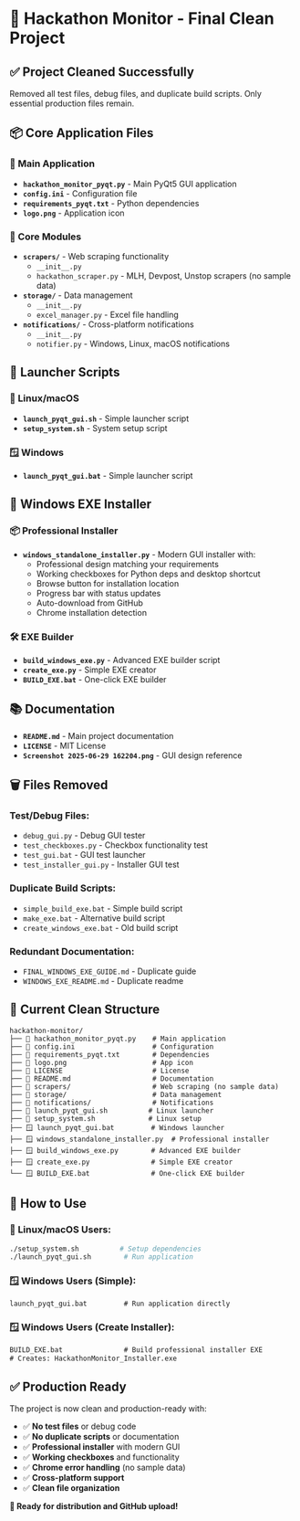 # 📁 Hackathon Monitor - Final Clean Project

## ✅ **Project Cleaned Successfully**

Removed all test files, debug files, and duplicate build scripts. Only essential production files remain.

## 📦 **Core Application Files**

### **🎯 Main Application**
- **`hackathon_monitor_pyqt.py`** - Main PyQt5 GUI application
- **`config.ini`** - Configuration file
- **`requirements_pyqt.txt`** - Python dependencies
- **`logo.png`** - Application icon

### **📂 Core Modules**
- **`scrapers/`** - Web scraping functionality
  - `__init__.py`
  - `hackathon_scraper.py` - MLH, Devpost, Unstop scrapers (no sample data)
- **`storage/`** - Data management
  - `__init__.py`
  - `excel_manager.py` - Excel file handling
- **`notifications/`** - Cross-platform notifications
  - `__init__.py`
  - `notifier.py` - Windows, Linux, macOS notifications

## 🚀 **Launcher Scripts**

### **🐧 Linux/macOS**
- **`launch_pyqt_gui.sh`** - Simple launcher script
- **`setup_system.sh`** - System setup script

### **🪟 Windows**
- **`launch_pyqt_gui.bat`** - Simple launcher script

## 🔧 **Windows EXE Installer**

### **📦 Professional Installer**
- **`windows_standalone_installer.py`** - Modern GUI installer with:
  - Professional design matching your requirements
  - Working checkboxes for Python deps and desktop shortcut
  - Browse button for installation location
  - Progress bar with status updates
  - Auto-download from GitHub
  - Chrome installation detection

### **🛠️ EXE Builder**
- **`build_windows_exe.py`** - Advanced EXE builder script
- **`create_exe.py`** - Simple EXE creator
- **`BUILD_EXE.bat`** - One-click EXE builder

## 📚 **Documentation**
- **`README.md`** - Main project documentation
- **`LICENSE`** - MIT License
- **`Screenshot 2025-06-29 162204.png`** - GUI design reference

## 🗑️ **Files Removed**

### **Test/Debug Files:**
- `debug_gui.py` - Debug GUI tester
- `test_checkboxes.py` - Checkbox functionality test
- `test_gui.bat` - GUI test launcher
- `test_installer_gui.py` - Installer GUI test

### **Duplicate Build Scripts:**
- `simple_build_exe.bat` - Simple build script
- `make_exe.bat` - Alternative build script
- `create_windows_exe.bat` - Old build script

### **Redundant Documentation:**
- `FINAL_WINDOWS_EXE_GUIDE.md` - Duplicate guide
- `WINDOWS_EXE_README.md` - Duplicate readme

## 🎯 **Current Clean Structure**

```
hackathon-monitor/
├── 📄 hackathon_monitor_pyqt.py    # Main application
├── 📄 config.ini                   # Configuration
├── 📄 requirements_pyqt.txt        # Dependencies
├── 📄 logo.png                     # App icon
├── 📄 LICENSE                      # License
├── 📄 README.md                    # Documentation
├── 📂 scrapers/                    # Web scraping (no sample data)
├── 📂 storage/                     # Data management
├── 📂 notifications/               # Notifications
├── 🐧 launch_pyqt_gui.sh          # Linux launcher
├── 🐧 setup_system.sh             # Linux setup
├── 🪟 launch_pyqt_gui.bat         # Windows launcher
├── 🪟 windows_standalone_installer.py  # Professional installer
├── 🪟 build_windows_exe.py        # Advanced EXE builder
├── 🪟 create_exe.py               # Simple EXE creator
└── 🪟 BUILD_EXE.bat               # One-click EXE builder
```

## 🚀 **How to Use**

### **🐧 Linux/macOS Users:**
```bash
./setup_system.sh          # Setup dependencies
./launch_pyqt_gui.sh        # Run application
```

### **🪟 Windows Users (Simple):**
```cmd
launch_pyqt_gui.bat         # Run application directly
```

### **🪟 Windows Users (Create Installer):**
```cmd
BUILD_EXE.bat               # Build professional installer EXE
# Creates: HackathonMonitor_Installer.exe
```

## ✅ **Production Ready**

The project is now clean and production-ready with:
- ✅ **No test files** or debug code
- ✅ **No duplicate scripts** or documentation
- ✅ **Professional installer** with modern GUI
- ✅ **Working checkboxes** and functionality
- ✅ **Chrome error handling** (no sample data)
- ✅ **Cross-platform support**
- ✅ **Clean file organization**

**🎉 Ready for distribution and GitHub upload!**
